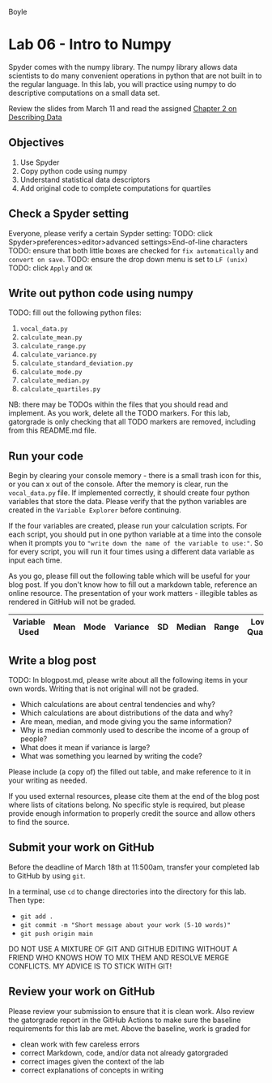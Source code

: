Boyle
# Lab 06 - Intro to Numpy

Spyder comes with the numpy library. The numpy library allows data scientists
to do many convenient operations in python that are not built in to the regular
language. In this lab, you will practice using numpy to do descriptive
computations on a small data set.

Review the slides from March 11 and read the assigned
[Chapter 2 on Describing Data](https://ebookcentral.proquest.com/lib/allegheny-ebooks/reader.action?docID=1729064&ppg=31)

## Objectives

1. Use Spyder
2. Copy python code using numpy
3. Understand statistical data descriptors
4. Add original code to complete computations for quartiles


## Check a Spyder setting

Everyone, please verify a certain Sypder setting: 
TODO: click Spyder>preferences>editor>advanced settings>End-of-line characters
TODO: ensure that both little boxes are checked for `fix automatically` and
`convert on save`. 
TODO: ensure the drop down menu is set to `LF (unix)`
TODO: click `Apply` and `OK`

## Write out python code using numpy

TODO: fill out the following python files:

1. `vocal_data.py`
2. `calculate_mean.py`
3. `calculate_range.py`
4. `calculate_variance.py`
5. `calculate_standard_deviation.py`
6. `calculate_mode.py`
7. `calculate_median.py`
8. `calculate_quartiles.py`

NB: there may be TODOs within the files that you should read and implement. As
you work, delete all the TODO markers. For this lab, gatorgrade is only
checking that all TODO markers are removed, including from this README.md file.


## Run your code

Begin by clearing your console memory - there is a small trash icon for this,
or you can x out of the console. After the memory is clear, run the
`vocal_data.py` file. If implemented correctly, it should create four python
variables that store the data. Please verify that the python variables are
created in the `Variable Explorer` before continuing.

If the four variables are created, please run your calculation scripts. For
each script, you should put in one python variable at a time into the console
when it prompts you to `"write down the name of the variable to use:"`. So
for every script, you will run it four times using a different data variable as
input each time.

As you go, please fill out the following table which will be useful for
your blog post. If you don't know how to fill out a markdown table, reference
an online resource. The presentation of your work matters - illegible tables
as rendered in GitHub will not be graded.


| Variable Used | Mean | Mode | Variance | SD | Median | Range | Lower Quartile | Upper Quartile | Interquartile Range |
|---------------|------|------|----------|----|--------|-------|----------------|----------------|----------------------|


## Write a blog post

TODO: In blogpost.md, please write about all the following items in your own
words. Writing that is not original will not be graded.

- Which calculations are about central tendencies and why?
- Which calculations are about distributions of the data and why?
- Are mean, median, and mode giving you the same information?
- Why is median commonly used to describe the income of a group of people?
- What does it mean if variance is large?
- What was something you learned by writing the code?

Please include (a copy of) the filled out table, and make reference to it in
your writing as needed.

If you used external resources, please cite them at the end of the blog post
where lists of citations belong. No specific style is required, but please
provide enough information to properly credit the source and allow others to
find the source.


## Submit your work on GitHub


Before the deadline of March 18th at 11:500am, transfer your completed lab to
GitHub by using `git`.

In a terminal, use `cd` to change directories into the directory for this lab.
Then type:

- `git add .`
- `git commit -m "Short message about your work (5-10 words)"`
- `git push origin main`

DO NOT USE A MIXTURE OF GIT AND GITHUB EDITING WITHOUT A FRIEND WHO KNOWS HOW
TO MIX THEM AND RESOLVE MERGE CONFLICTS. MY ADVICE IS TO STICK WITH GIT!

## Review your work on GitHub

Please review your submission to ensure that it is clean work. Also review the
gatorgrade report in the GitHub Actions to make sure the baseline
requirements for this lab are met. Above the baseline, work is graded for

- clean work with few careless errors
- correct Markdown, code, and/or data not already gatorgraded
- correct images given the context of the lab
- correct explanations of concepts in writing
